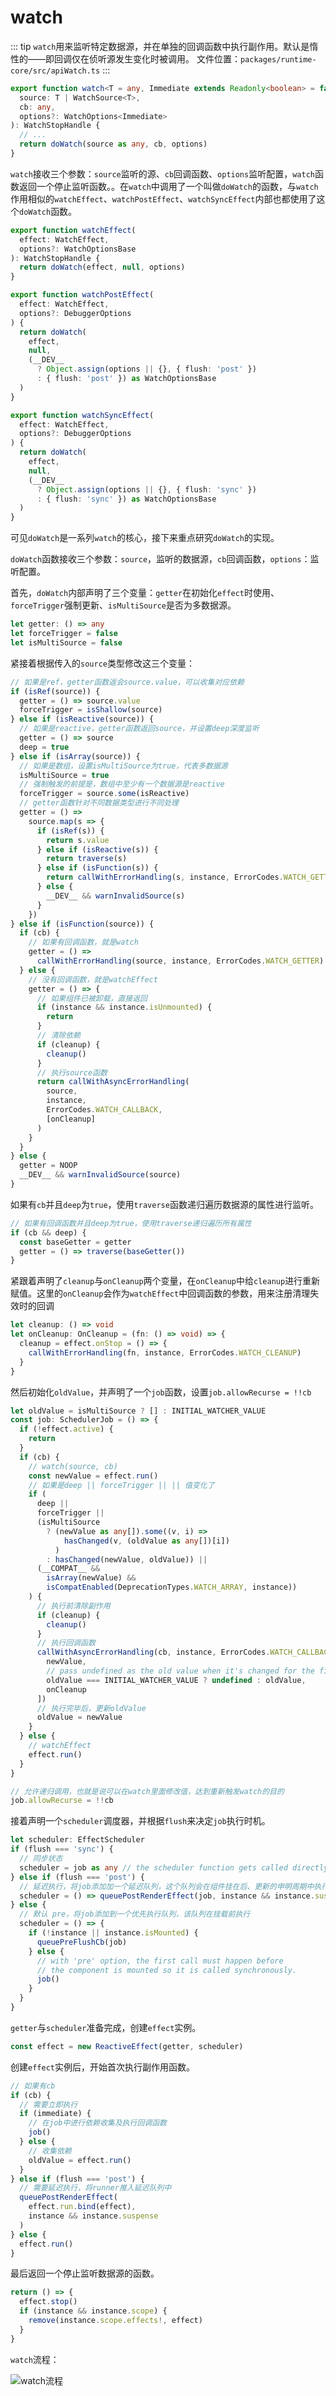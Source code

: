 # watch

::: tip
`watch`用来监听特定数据源，并在单独的回调函数中执行副作用。默认是惰性的——即回调仅在侦听源发生变化时被调用。
文件位置：`packages/runtime-core/src/apiWatch.ts`
:::

```ts
export function watch<T = any, Immediate extends Readonly<boolean> = false>(
  source: T | WatchSource<T>,
  cb: any,
  options?: WatchOptions<Immediate>
): WatchStopHandle {
  // ...
  return doWatch(source as any, cb, options)
}
```

`watch`接收三个参数：`source`监听的源、`cb`回调函数、`options`监听配置，`watch`函数返回一个停止监听函数。。在`watch`中调用了一个叫做`doWatch`的函数，与`watch`作用相似的`watchEffect`、`watchPostEffect`、`watchSyncEffect`内部也都使用了这个`doWatch`函数。

```ts
export function watchEffect(
  effect: WatchEffect,
  options?: WatchOptionsBase
): WatchStopHandle {
  return doWatch(effect, null, options)
}

export function watchPostEffect(
  effect: WatchEffect,
  options?: DebuggerOptions
) {
  return doWatch(
    effect,
    null,
    (__DEV__
      ? Object.assign(options || {}, { flush: 'post' })
      : { flush: 'post' }) as WatchOptionsBase
  )
}

export function watchSyncEffect(
  effect: WatchEffect,
  options?: DebuggerOptions
) {
  return doWatch(
    effect,
    null,
    (__DEV__
      ? Object.assign(options || {}, { flush: 'sync' })
      : { flush: 'sync' }) as WatchOptionsBase
  )
}
```

可见`doWatch`是一系列`watch`的核心，接下来重点研究`doWatch`的实现。

`doWatch`函数接收三个参数：`source`，监听的数据源，`cb`回调函数，`options`：监听配置。

首先，`doWatch`内部声明了三个变量：`getter`在初始化`effect`时使用、`forceTrigger`强制更新、`isMultiSource`是否为多数据源。

```ts
let getter: () => any
let forceTrigger = false
let isMultiSource = false
```

紧接着根据传入的`source`类型修改这三个变量：

```ts
// 如果是ref，getter函数返会source.value，可以收集对应依赖
if (isRef(source)) {
  getter = () => source.value
  forceTrigger = isShallow(source)
} else if (isReactive(source)) {
  // 如果是reactive，getter函数返回source，并设置deep深度监听
  getter = () => source
  deep = true
} else if (isArray(source)) {
  // 如果是数组，设置isMultiSource为true，代表多数据源
  isMultiSource = true
  // 强制触发的前提是，数组中至少有一个数据源是reactive
  forceTrigger = source.some(isReactive)
  // getter函数针对不同数据类型进行不同处理
  getter = () =>
    source.map(s => {
      if (isRef(s)) {
        return s.value
      } else if (isReactive(s)) {
        return traverse(s)
      } else if (isFunction(s)) {
        return callWithErrorHandling(s, instance, ErrorCodes.WATCH_GETTER)
      } else {
        __DEV__ && warnInvalidSource(s)
      }
    })
} else if (isFunction(source)) {
  if (cb) {
    // 如果有回调函数，就是watch
    getter = () =>
      callWithErrorHandling(source, instance, ErrorCodes.WATCH_GETTER)
  } else {
    // 没有回调函数，就是watchEffect
    getter = () => {
      // 如果组件已被卸载，直接返回
      if (instance && instance.isUnmounted) {
        return
      }
      // 清除依赖
      if (cleanup) {
        cleanup()
      }
      // 执行source函数
      return callWithAsyncErrorHandling(
        source,
        instance,
        ErrorCodes.WATCH_CALLBACK,
        [onCleanup]
      )
    }
  }
} else {
  getter = NOOP
  __DEV__ && warnInvalidSource(source)
}
```

如果有`cb`并且`deep`为`true`，使用`traverse`函数递归遍历数据源的属性进行监听。

```ts
// 如果有回调函数并且deep为true，使用traverse递归遍历所有属性
if (cb && deep) {
  const baseGetter = getter
  getter = () => traverse(baseGetter())
}
```

紧跟着声明了`cleanup`与`onCleanup`两个变量，在`onCleanup`中给`cleanup`进行重新赋值。这里的`onCleanup`会作为`watchEffect`中回调函数的参数，用来注册清理失效时的回调

```ts
let cleanup: () => void
let onCleanup: OnCleanup = (fn: () => void) => {
  cleanup = effect.onStop = () => {
    callWithErrorHandling(fn, instance, ErrorCodes.WATCH_CLEANUP)
  }
}
```

然后初始化`oldValue`，并声明了一个`job`函数，设置`job.allowRecurse = !!cb`

```ts
let oldValue = isMultiSource ? [] : INITIAL_WATCHER_VALUE
const job: SchedulerJob = () => {
  if (!effect.active) {
    return
  }
  if (cb) {
    // watch(source, cb)
    const newValue = effect.run()
    // 如果是deep || forceTrigger || || 值变化了
    if (
      deep ||
      forceTrigger ||
      (isMultiSource
        ? (newValue as any[]).some((v, i) =>
            hasChanged(v, (oldValue as any[])[i])
          )
        : hasChanged(newValue, oldValue)) ||
      (__COMPAT__ &&
        isArray(newValue) &&
        isCompatEnabled(DeprecationTypes.WATCH_ARRAY, instance))
    ) {
      // 执行前清除副作用
      if (cleanup) {
        cleanup()
      }
      // 执行回调函数
      callWithAsyncErrorHandling(cb, instance, ErrorCodes.WATCH_CALLBACK, [
        newValue,
        // pass undefined as the old value when it's changed for the first time
        oldValue === INITIAL_WATCHER_VALUE ? undefined : oldValue,
        onCleanup
      ])
      // 执行完毕后，更新oldValue
      oldValue = newValue
    }
  } else {
    // watchEffect
    effect.run()
  }
}

// 允许递归调用，也就是说可以在watch里面修改值，达到重新触发watch的目的
job.allowRecurse = !!cb
```

接着声明一个`scheduler`调度器，并根据`flush`来决定`job`执行时机。

```ts
let scheduler: EffectScheduler
if (flush === 'sync') {
  // 同步状态
  scheduler = job as any // the scheduler function gets called directly
} else if (flush === 'post') {
  // 延迟执行，将job添加加一个延迟队列，这个队列会在组件挂在后、更新的申明周期中执行
  scheduler = () => queuePostRenderEffect(job, instance && instance.suspense)
} else {
  // 默认 pre，将job添加到一个优先执行队列，该队列在挂载前执行
  scheduler = () => {
    if (!instance || instance.isMounted) {
      queuePreFlushCb(job)
    } else {
      // with 'pre' option, the first call must happen before
      // the component is mounted so it is called synchronously.
      job()
    }
  }
}
```

`getter`与`scheduler`准备完成，创建`effect`实例。

```ts
const effect = new ReactiveEffect(getter, scheduler)
```

创建`effect`实例后，开始首次执行副作用函数。

```ts
// 如果有cb
if (cb) {
  // 需要立即执行
  if (immediate) {
    // 在job中进行依赖收集及执行回调函数
    job()
  } else {
    // 收集依赖
    oldValue = effect.run()
  }
} else if (flush === 'post') {
  // 需要延迟执行，将runner推入延迟队列中
  queuePostRenderEffect(
    effect.run.bind(effect),
    instance && instance.suspense
  )
} else {
  effect.run()
}
```

最后返回一个停止监听数据源的函数。

```ts
return () => {
  effect.stop()
  if (instance && instance.scope) {
    remove(instance.scope.effects!, effect)
  }
}
```

`watch`流程：

![watch流程](../../images/watch.png)
